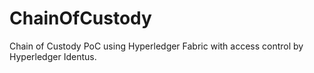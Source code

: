 # ChainOfCustody
Chain of Custody PoC using Hyperledger Fabric with access control by Hyperledger Identus.

